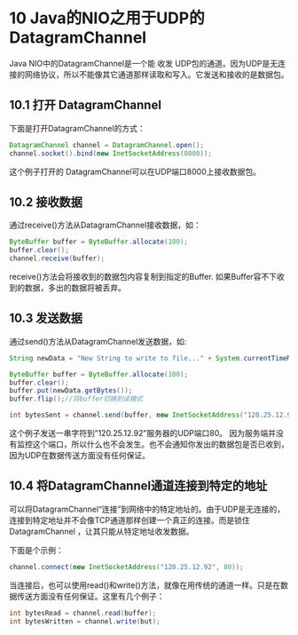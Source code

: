 # 10 Java的NIO之用于UDP的DatagramChannel
Java NIO中的DatagramChannel是一个能 收发 UDP包的通道。因为UDP是无连接的网络协议，所以不能像其它通道那样读取和写入。它发送和接收的是数据包。

## 10.1 打开 DatagramChannel
下面是打开DatagramChannel的方式：
``` java
DatagramChannel channel = DatagramChannel.open();
channel.socket().bind(new InetSocketAddress(8000));
```
这个例子打开的 DatagramChannel可以在UDP端口8000上接收数据包。

## 10.2 接收数据
通过receive()方法从DatagramChannel接收数据，如：
``` java
ByteBuffer buffer = ByteBuffer.allocate(100);
buffer.clear();
channel.receive(buffer);
```
receive()方法会将接收到的数据包内容复制到指定的Buffer. 如果Buffer容不下收到的数据，多出的数据将被丢弃。

## 10.3 发送数据
通过send()方法从DatagramChannel发送数据，如:
``` java
String newData = "New String to write to file..." + System.currentTimeMillis();

ByteBuffer buffer = ByteBuffer.allocate(100);
buffer.clear();
buffer.put(newData.getBytes());
buffer.flip();//将buffer切换到读模式

int bytesSent = channel.send(buffer, new InetSocketAddress("120.25.12.92", 80));
```
这个例子发送一串字符到”120.25.12.92”服务器的UDP端口80。 因为服务端并没有监控这个端口，所以什么也不会发生。也不会通知你发出的数据包是否已收到，因为UDP在数据传送方面没有任何保证。

## 10.4 将DatagramChannel通道连接到特定的地址
可以将DatagramChannel“连接”到网络中的特定地址的。由于UDP是无连接的，连接到特定地址并不会像TCP通道那样创建一个真正的连接。而是锁住DatagramChannel ，让其只能从特定地址收发数据。

下面是个示例：
``` java
channel.connect(new InetSocketAddress("120.25.12.92", 80));
```
当连接后，也可以使用read()和write()方法，就像在用传统的通道一样。只是在数据传送方面没有任何保证。这里有几个例子：
``` java
int bytesRead = channel.read(buffer);
int bytesWritten = channel.write(but);
```